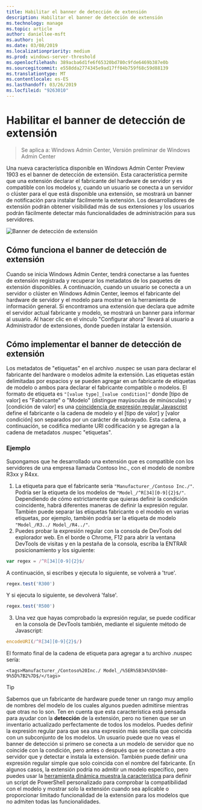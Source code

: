 ```yaml
---
title: Habilitar el banner de detección de extensión
description: Habilitar el banner de detección de extensión
ms.technology: manage
ms.topic: article
author: daniellee-msft
ms.author: jol
ms.date: 03/08/2019
ms.localizationpriority: medium
ms.prod: windows-server-threshold
ms.openlocfilehash: 389acba6d1fe6f65320bd780c9fde6469b387e0b
ms.sourcegitcommit: e558dda2774345e9ad17ff04b759f68c59d88139
ms.translationtype: MT
ms.contentlocale: es-ES
ms.lasthandoff: 03/26/2019
ms.locfileid: "9263010"
---
```

# Habilitar el banner de detección de extensión #

>Se aplica a: Windows Admin Center, Versión preliminar de Windows Admin Center

Una nueva característica disponible en Windows Admin Center Preview 1903 es el banner de detección de extensión. Esta característica permite que una extensión declarar el fabricante del hardware de servidor y es compatible con los modelos y, cuando un usuario se conecta a un servidor o clúster para el que está disponible una extensión, se mostrará un banner de notificación para instalar fácilmente la extensión. Los desarrolladores de extensión podrán obtener visibilidad más de sus extensiones y los usuarios podrán fácilmente detectar más funcionalidades de administración para sus servidores.

![Banner de detección de extensión](../../media/extend-guides-extension-discovery-banner/extension-discovery-banner.png)

## Cómo funciona el banner de detección de extensión ##

Cuando se inicia Windows Admin Center, tendrá conectarse a las fuentes de extensión registrada y recuperar los metadatos de los paquetes de extensión disponibles. A continuación, cuando un usuario se conecta a un servidor o clúster en Windows Admin Center, leemos el fabricante del hardware de servidor y el modelo para mostrar en la herramienta de información general. Si encontramos una extensión que declara que admite el servidor actual fabricante y modelo, se mostrará un banner para informar al usuario. Al hacer clic en el vínculo "Configurar ahora" llevará al usuario a Administrador de extensiones, donde pueden instalar la extensión.

## Cómo implementar el banner de detección de extensión ##

Los metadatos de "etiquetas" en el archivo .nuspec se usan para declarar el fabricante del hardware o modelos admite la extensión. Las etiquetas están delimitadas por espacios y se pueden agregar en un fabricante de etiquetas de modelo o ambos para declarar el fabricante compatible o modelos. El formato de etiqueta es ``"[value type]_[value condition]"`` donde [tipo de valor] es "Fabricante" o "Modelo" (distingue mayúsculas de minúsculas) y [condición de valor] es una [coincidencia de expresión regular Javascript](https://developer.mozilla.org/en-US/docs/Web/JavaScript/Guide/Regular_Expressions) define el fabricante o la cadena de modelo y el [tipo de valor] y [valor condición] son separados por un carácter de subrayado. Esta cadena, a continuación, se codifica mediante URI codificación y se agregan a la cadena de metadatos .nuspec "etiquetas".

### Ejemplo ###

Supongamos que he desarrollado una extensión que es compatible con los servidores de una empresa llamada Contoso Inc., con el modelo de nombre R3xx y R4xx.

1. La etiqueta para que el fabricante sería ``"Manufacturer_/Contoso Inc./"``. Podría ser la etiqueta de los modelos de ``"Model_/^R[34][0-9]{2}$/"``. Dependiendo de cómo estrictamente que quieras definir la condición coincidente, habrá diferentes maneras de definir la expresión regular. También puede separar las etiquetas fabricante o el modelo en varias etiquetas, por ejemplo, también podría ser la etiqueta de modelo ``"Model_/R3../ Model_/R4../"``.
2. Puedes probar la expresión regular con la consola de DevTools del explorador web. En el borde o Chrome, F12 para abrir la ventana DevTools de visitas y en la pestaña de la consola, escriba la ENTRAR posicionamiento y los siguiente:

```javascript
var regex = /^R[34][0-9]{2}$/
```

A continuación, si escribes y ejecuta lo siguiente, se volverá a 'true'.

```javascript
regex.test('R300')
```

Y si ejecuta lo siguiente, se devolverá 'false'.

```javascript
regex.test('R500')
```

3. Una vez que hayas comprobado la expresión regular, se puede codificar en la consola de DevTools también, mediante el siguiente método de Javascript:

```javascript
encodeURI(/^R[34][0-9]{2}$/)
```

El formato final de la cadena de etiqueta para agregar a tu archivo .nuspec sería:

```
<tags>Manufacturer_/Contoso%20Inc./ Model_/%5ER%5B34%5D%5B0-9%5D%7B2%7D$/</tags>
```

> [!Tip]
> Sabemos que un fabricante de hardware puede tener un rango muy amplio de nombres del modelo de los cuales algunos pueden admitirse mientras que otras no lo son. Ten en cuenta que esta característica está pensada para ayudar con la **detección** de la extensión, pero no tienen que ser un inventario actualizado perfectamente de todos los modelos. Puedes definir la expresión regular para que sea una expresión más sencilla que coincida con un subconjunto de los modelos. Un usuario puede que no veas el banner de detección si primero se conecta a un modelo de servidor que no coincide con la condición, pero antes o después que se conectan a otro servidor que y detectar e instala la extensión. También puede definir una expresión regular simple que solo coincida con el nombre del fabricante. En algunos casos, la extensión podría no admitir un modelo específico, pero puedes usar la [herramienta dinámica muestra la característica](./dynamic-tool-display.md) para definir un script de PowerShell personalizado para comprobar la compatibilidad con el modelo y mostrar solo la extensión cuando sea aplicable o proporcionar limitado funcionalidad de la extensión para los modelos que no admiten todas las funcionalidades.